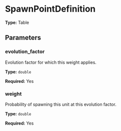 # SpawnPointDefinition

**Type:** Table

## Parameters

### evolution_factor

Evolution factor for which this weight applies.

**Type:** `double`

**Required:** Yes

### weight

Probability of spawning this unit at this evolution factor.

**Type:** `double`

**Required:** Yes

